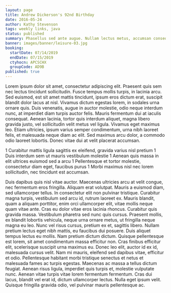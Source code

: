 ```yaml
---
layout: page
title: Andrew Dickerson's 92nd Birthday
date: 2016-05-24
author: Kathy Stevenson
tags: weekly links, java
status: published
summary: Phasellus sed ante augue. Nullam lectus metus, accumsan consequat vestibulum.
banner: images/banner/leisure-03.jpg
booking:
  startDate: 07/14/2019
  endDate: 07/15/2019
  ctyhocn: APCSCHX
  groupCode: AD9B
published: true
---
```

Lorem ipsum dolor sit amet, consectetur adipiscing elit. Praesent quis sem nec lectus tincidunt sollicitudin. Fusce tempus mollis turpis, in lacinia arcu. Sed euismod, est sit amet mattis tincidunt, ipsum eros dictum erat, suscipit blandit dolor lacus at nisl. Vivamus dictum egestas lorem, in sodales urna ornare quis. Duis venenatis, augue in auctor molestie, odio neque interdum nunc, at imperdiet diam turpis auctor felis. Mauris fermentum dui at iaculis consequat. Aenean lacinia, tortor quis interdum aliquet, magna libero gravida justo, vel sollicitudin velit metus vel ligula. Vivamus eget maximus leo. Etiam ultricies, ipsum varius semper condimentum, urna nibh laoreet felis, et malesuada neque diam ac elit. Sed maximus arcu dolor, a commodo odio laoreet lobortis. Donec vitae dui at velit placerat accumsan.

1 Curabitur mattis ligula sagittis ex eleifend, gravida varius nisl pretium
1 Duis interdum sem ut mauris vestibulum molestie
1 Aenean quis massa in elit ultrices euismod sed a arcu
1 Pellentesque et tortor molestie, consectetur diam eget, faucibus purus
1 Morbi maximus nisl nec lorem sollicitudin, nec tincidunt est accumsan.

Duis dapibus quis nisl vitae auctor. Maecenas ultricies arcu at velit congue, nec fermentum eros fringilla. Aliquam erat volutpat. Mauris a euismod diam, sed ullamcorper tellus. In consectetur elit non pulvinar tristique. Curabitur magna turpis, vestibulum sed arcu id, rutrum laoreet ex. Mauris blandit, quam a aliquam porttitor, enim orci ullamcorper elit, vitae mollis neque quam vitae ante. Cras eu dolor vitae eros lacinia rhoncus. Curabitur quis gravida massa. Vestibulum pharetra sed nunc quis cursus. Praesent mollis, ex blandit lobortis vehicula, neque urna ornare metus, ut fringilla neque magna eu leo. Nunc vel risus cursus, pretium ex et, sagittis libero. Nullam pretium lectus eget nibh mattis, eu faucibus dui posuere. Duis aliquet tempus lectus eu mollis. Nam pretium dictum dictum.
Quisque pellentesque est lorem, sit amet condimentum massa efficitur non. Cras finibus efficitur elit, scelerisque suscipit urna maximus eu. Donec leo elit, auctor id ex id, malesuada cursus velit. Nam mi mauris, eleifend sed dapibus vitae, efficitur et odio. Pellentesque habitant morbi tristique senectus et netus et malesuada fames ac turpis egestas. Maecenas ac massa a tellus dictum feugiat. Aenean risus ligula, imperdiet quis turpis et, molestie vulputate nunc. Aenean vitae turpis vitae lorem fermentum fermentum. Cras dui lacus, blandit vel erat id, dictum ullamcorper lectus. Nulla eget ipsum velit. Quisque fringilla gravida odio, vel pulvinar mauris pellentesque ac.
